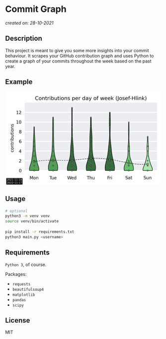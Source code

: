 # Commit Graph

_created on: 28-10-2021_

## Description

This project is meant to give you some more insights into your commit behaviour.
It scrapes your GitHub contribution graph and uses Python to create a graph of your commits throughout the week based on the past year.


## Example

![Example](contributions.png)

## Usage

```bash
# optional
python3 -m venv venv
source venv/bin/activate

pip install -r requirements.txt
python3 main.py <username>
```

## Requirements

`Python 3`, of course.

Packages:
- `requests`
- `beautifulsoup4`
- `matplotlib`
- `pandas`
- `scipy`

## License

MIT

